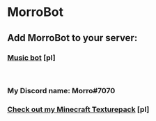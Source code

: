 # MorroBot

## Add MorroBot to your server:

### [Music bot](https://discord.com/api/oauth2/authorize?client_id=887050380058443798&permissions=8&scope=bot) [pl]

</br>

### My Discord name: Morro#7070

### [Check out my Minecraft Texturepack](https://github.com/itzMorro/MorroPack) [pl]
